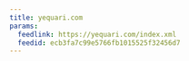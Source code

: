 ```yaml
---
title: yequari.com
params:
  feedlink: https://yequari.com/index.xml
  feedid: ecb3fa7c99e5766fb1015525f32456d7
---
```

